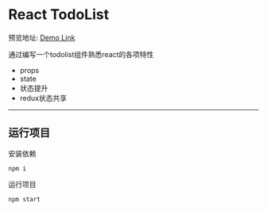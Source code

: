 # React TodoList

预览地址: [Demo Link](https://drinkeewu.github.io/react-todolist/build/index.html)

通过编写一个todolist组件熟悉react的各项特性

- props
- state
- 状态提升
- redux状态共享
---


## 运行项目

安装依赖

    npm i

运行项目

    npm start


